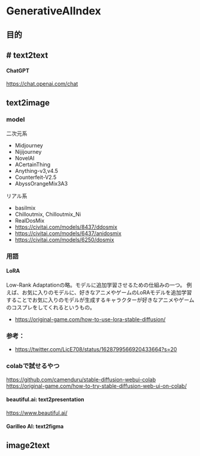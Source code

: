 # GenerativeAIIndex

## 目的

## # text2text

#### ChatGPT
https://chat.openai.com/chat


## text2image

### model
二次元系
- Midjourney
- Nijijourney
- NovelAI
- ACertainThing
- Anything-v3,v4.5
- Counterfeit-V2.5
- AbyssOrangeMix3A3

リアル系
- basilmix
- Chilloutmix, Chilloutmix_Ni
- RealDosMix
- https://civitai.com/models/8437/ddosmix
- https://civitai.com/models/6437/anidosmix
- https://civitai.com/models/6250/dosmix

### 用語

#### LoRA
Low-Rank Adaptationの略。モデルに追加学習させるための仕組みの一つ。
例えば、お気に入りのモデルに、好きなアニメやゲームのLoRAモデルを追加学習することでお気に入りのモデルが生成するキャラクターが好きなアニメやゲームのコスプレをしてくれるというもの。
* https://original-game.com/how-to-use-lora-stable-diffusion/

### 参考：
 * https://twitter.com/LicE708/status/1628799566920433664?s=20
 
### colabで試せるやつ
https://github.com/camenduru/stable-diffusion-webui-colab
https://original-game.com/how-to-try-stable-diffusion-web-ui-on-colab/
 
#### beautiful.ai: text2presentation
https://www.beautiful.ai/

#### Garilleo AI: text2figma

## image2text

